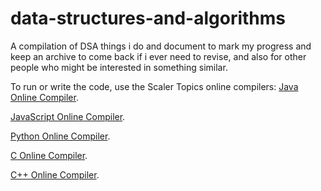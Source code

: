 # data-structures-and-algorithms
A compilation of DSA things i do and document to mark my progress and keep an archive to come back if i ever need to revise, and also for other people who might be interested in something similar.

To run or write the code, use the Scaler Topics online compilers:
[Java Online Compiler](https://www.scaler.com/topics/java/online-java-compiler/).

[JavaScript Online Compiler](https://www.scaler.com/topics/javascript/online-javascript-compiler/).

[Python Online Compiler](https://www.scaler.com/topics/python/online-python-compiler/).

[C Online Compiler](https://www.scaler.com/topics/c/online-c-compiler/).

[C++ Online Compiler](https://www.scaler.com/topics/cpp/online-cpp-compiler/).
